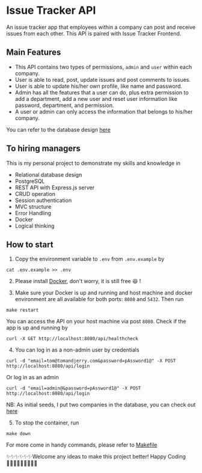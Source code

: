 # Issue Tracker API

An issue tracker app that employees within a company can post and receive issues from each other.
This API is paired with Issue Tracker Frontend.

## Main Features

- This API contains two types of permissions, `admin` and `user` within each company.
- User is able to read, post, update issues and post comments to issues.
- User is able to update his/her own profile, like name and password.
- Admin has all the features that a user can do, plus extra permission to add a department, add a new user and reset user information like password, department, and permission.
- A user or admin can only access the information that belongs to his/her company.

You can refer to the database design [here](./db/ER.png)

## To hiring managers

This is my personal project to demonstrate my skills and knowledge in

- Relational database design
- PostgreSQL
- REST API with Express.js server
- CRUD operation
- Session authentication
- MVC structure
- Error Handling
- Docker
- Logical thinking

## How to start

1. Copy the environment variable to `.env` from `.env.example` by

```
cat .env.example >> .env
```

2. Please install [Docker](https://www.docker.com/products/docker-desktop/), don't worry, it is still free 😆 !

3. Make sure your Docker is up and running and host machine and docker environment are all available for both ports: `8080` and `5432`. Then run

```
make restart
```

You can access the API on your host machine via post `8080`. Check if the app is up and running by

```
curl -X GET http://localhost:8080/api/healthcheck
```

4. You can log in as a non-admin user by credentials

```
curl -d "email=tom@tomandjerry.com&password=pAssword1@" -X POST http://localhost:8080/api/login
```

Or log in as an admin

```
curl -d "email=admin@&password=pAssword1@" -X POST http://localhost:8080/api/login
```

NB: As initial seeds, I put two companies in the database, you can check out [here](./db/seeds/initial_seeds.sql)

5. To stop the container, run

```
make down
```

For more come in handy commands, please refer to [Makefile](./Makefile)

✨✨✨✨✨✨Welcome any ideas to make this project better! Happy Coding 👩🏻‍💻✨✨✨✨✨✨
